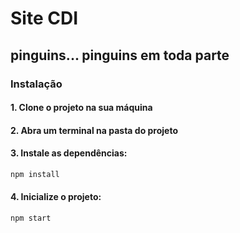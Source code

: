 # Site CDI
## pinguins... pinguins em toda parte
### Instalação
#### 1. Clone o projeto na sua máquina
#### 2. Abra um terminal na pasta do projeto
#### 3. Instale as dependências:
```bash
npm install
```
#### 4. Inicialize o projeto:
```bash
npm start
```
